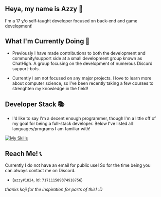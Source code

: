 ## Heya, my name is Azzy 👋

I'm a 17 y/o self-taught developer focused on back-end and game development!



## What I'm Currently Doing 🔭

- Previously I have made contributions to both the development and community/support side at a small development group known as ChatHigh. A group focusing on the development of numerous Discord support-bots.

- Currently I am not focused on any major projects. I love to learn more about computer science, so I've been recently taking a few courses to strenghten my knowledge in the field!

## Developer Stack 📚

- I'd like to say I'm a decent enough programmer, though I'm a little off of my goal for being a full-stack developer. Below I've listed all languages/programs I am familiar with!

[![My Skills](https://skillicons.dev/icons?i=java,cs,js,css,html,go)](https://skillicons.dev)

## Reach Me! 📞

Currently I do not have an email for public use! So for the time being you can always contact me on Discord. 

- (`azzy#1824`, id: `717111589374918756`)


*thanks koji for the inspiration for parts of this! :D*
